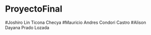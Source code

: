 # ProyectoFinal
#Joshiro Lin Ticona Checya
#Mauricio  Andres Condori Castro
#Alison Dayana Prado Lozada
